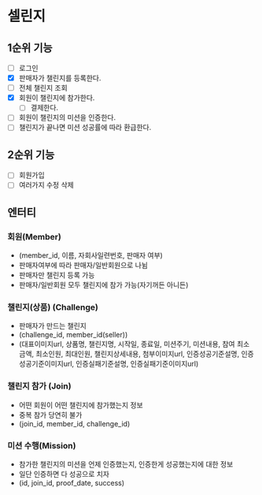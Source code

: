 # 셀린지

## 1순위 기능

- [ ] 로그인
- [x] 판매자가 챌린지를 등록한다.
- [ ] 전체 챌린지 조회
- [x] 회원이 챌린지에 참가한다.
  - [ ] 결제한다.
- [ ] 회원이 챌린지의 미션을 인증한다.
- [ ] 챌린지가 끝나면 미션 성공률에 따라 환급한다.

## 2순위 기능
- [ ] 회원가입
- [ ] 여러가지 수정 삭제

## 엔터티

### 회원(Member)

- (member_id, 이름, 자회사일련번호, 판매자 여부)
- 판매자여부에 따라 판매자/일반회원으로 나뉨
- 판매자만 챌린지 등록 가능
- 판매자/일반회원 모두 챌린지에 참가 가능(자기꺼든 아니든)

### 챌린지(상품) (Challenge)

- 판매자가 만드는 챌린지
- (challenge_id, member_id(seller))
- (대표이미지url, 상품명, 챌린지명, 시작일, 종료일,
 미션주기, 미션내용, 참여 최소 금액, 최소인원, 최대인원,
 챌린지상세내용, 첨부이미지url, 인증성공기준설명, 인증성공기준이미지url, 인증실패기준설명, 인증실패기준이미지url)
 
### 챌린지 참가 (Join)

- 어떤 회원이 어떤 챌린지에 참가했는지 정보
- 중복 참가 당연히 불가
- (join_id, member_id, challenge_id)

### 미션 수행(Mission)

- 참가한 챌린지의 미션을 언제 인증했는지, 인증한게 성공했는지에 대한 정보
- 일단 인증하면 다 성공으로 치자
- (id, join_id, proof_date, success)
